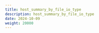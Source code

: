 ```yaml
---
title: host_summary_by_file_io_type
description: host_summary_by_file_io_type
date: 2024-10-09
weight: 20000
---
```

<style>
th, td {
  border: 1px solid rgb(190, 190, 190);
}
</style>
